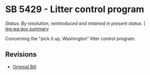 # SB 5429 - Litter control program
*Status: By resolution, reintroduced and retained in present status.* | [leg.wa.gov summary](https://app.leg.wa.gov/billsummary?BillNumber=5429&Year=2021)

Concerning the "pick it up, Washington" litter control program.

## Revisions
* [Original Bill](1/)